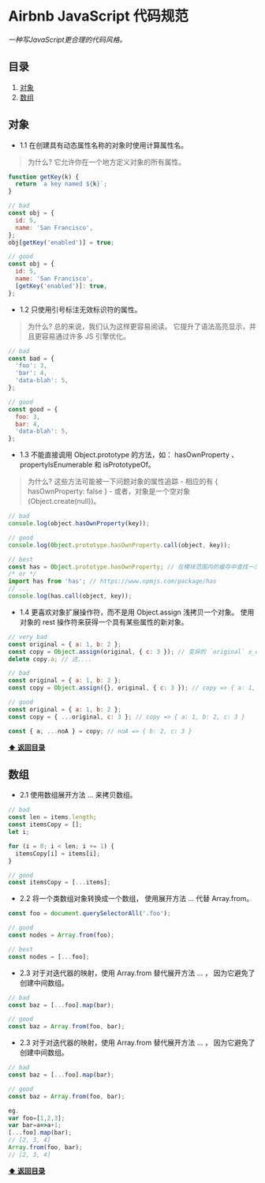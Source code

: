 # Airbnb JavaScript 代码规范

*一种写JavaScript更合理的代码风格。*

## <a id="table-of-contents">目录</a>

1. [对象](#objects)
2. [数组](#arrays)

## <a id="objects">对象</a>

- 1.1 在创建具有动态属性名称的对象时使用计算属性名。

 > 为什么? 它允许你在一个地方定义对象的所有属性。

  ```javascript
  function getKey(k) {
    return `a key named ${k}`;
  }

  // bad
  const obj = {
    id: 5,
    name: 'San Francisco',
  };
  obj[getKey('enabled')] = true;

  // good
  const obj = {
    id: 5,
    name: 'San Francisco',
    [getKey('enabled')]: true,
  };
  ```

- 1.2 只使用引号标注无效标识符的属性。

> 为什么? 总的来说，我们认为这样更容易阅读。 它提升了语法高亮显示，并且更容易通过许多 JS 引擎优化。

```javascript
// bad
const bad = {
  'foo': 3,
  'bar': 4,
  'data-blah': 5,
};

// good
const good = {
  foo: 3,
  bar: 4,
  'data-blah': 5,
};
```

- 1.3 不能直接调用 Object.prototype 的方法，如： hasOwnProperty 、 propertyIsEnumerable 和 isPrototypeOf。

> 为什么? 这些方法可能被一下问题对象的属性追踪 - 相应的有 { hasOwnProperty: false } - 或者，对象是一个空对象 (Object.create(null))。

```javascript
// bad
console.log(object.hasOwnProperty(key));

// good
console.log(Object.prototype.hasOwnProperty.call(object, key));

// best
const has = Object.prototype.hasOwnProperty; // 在模块范围内的缓存中查找一次
/* or */
import has from 'has'; // https://www.npmjs.com/package/has
// ...
console.log(has.call(object, key));
```

- 1.4 更喜欢对象扩展操作符，而不是用 Object.assign 浅拷贝一个对象。 使用对象的 rest 操作符来获得一个具有某些属性的新对象。

```javascript
// very bad
const original = { a: 1, b: 2 };
const copy = Object.assign(original, { c: 3 }); // 变异的 `original` ಠ_ಠ
delete copy.a; // 这....

// bad
const original = { a: 1, b: 2 };
const copy = Object.assign({}, original, { c: 3 }); // copy => { a: 1, b: 2, c: 3 }

// good
const original = { a: 1, b: 2 };
const copy = { ...original, c: 3 }; // copy => { a: 1, b: 2, c: 3 }

const { a, ...noA } = copy; // noA => { b: 2, c: 3 }
```

**[⬆ 返回目录](#table-of-contents)**

## <a id="arrays">数组</a>

- 2.1 使用数组展开方法 ... 来拷贝数组。

```javascript
// bad
const len = items.length;
const itemsCopy = [];
let i;

for (i = 0; i < len; i += 1) {
  itemsCopy[i] = items[i];
}

// good
const itemsCopy = [...items];
```

- 2.2 将一个类数组对象转换成一个数组， 使用展开方法 ... 代替 Array.from。

```javascript
const foo = document.querySelectorAll('.foo');

// good
const nodes = Array.from(foo);

// best
const nodes = [...foo];
```

- 2.3 对于对迭代器的映射，使用 Array.from 替代展开方法 ... ， 因为它避免了创建中间数组。

```javascript
// bad
const baz = [...foo].map(bar);

// good
const baz = Array.from(foo, bar);
```

- 2.3 对于对迭代器的映射，使用 Array.from 替代展开方法 ... ， 因为它避免了创建中间数组。

```javascript
// bad
const baz = [...foo].map(bar);

// good
const baz = Array.from(foo, bar);

eg.
var foo=[1,2,3];
var bar=a=>a+1;
[...foo].map(bar);
// [2, 3, 4]
Array.from(foo, bar);
// [2, 3, 4]
```

**[⬆ 返回目录](#table-of-contents)**
